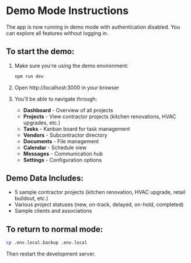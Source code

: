 # Demo Mode Instructions

The app is now running in demo mode with authentication disabled. You can explore all features without logging in.

## To start the demo:

1. Make sure you're using the demo environment:
   ```bash
   npm run dev
   ```

2. Open http://localhost:3000 in your browser

3. You'll be able to navigate through:
   - **Dashboard** - Overview of all projects
   - **Projects** - View contractor projects (kitchen renovations, HVAC upgrades, etc.)
   - **Tasks** - Kanban board for task management
   - **Vendors** - Subcontractor directory
   - **Documents** - File management
   - **Calendar** - Schedule view
   - **Messages** - Communication hub
   - **Settings** - Configuration options

## Demo Data Includes:
- 5 sample contractor projects (kitchen renovation, HVAC upgrade, retail buildout, etc.)
- Various project statuses (new, on-track, delayed, on-hold, completed)
- Sample clients and associations

## To return to normal mode:
```bash
cp .env.local.backup .env.local
```

Then restart the development server.